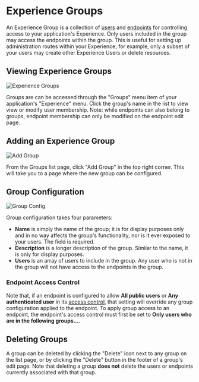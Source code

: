 # Experience Groups

An Experience Group is a collection of [users](/experiences/users/) and [endpoints](/experiences/endpoints/) for controlling access to your application's Experience. Only users included in the group may access the endpoints within the group. This is useful for setting up administration routes within your Experience; for example, only a subset of your users may create other Experience Users or delete resources.

## Viewing Experience Groups

![Experience Groups](/images/experiences/groups-list.png "Experience Groups")

Groups are can be accessed through the "Groups" menu item of your application's "Experience" menu. Click the group's name in the list to view view or modify user membership. Note: while endpoints can also belong to groups, endpoint membership can only be modified on the endpoint edit page.

## Adding an Experience Group

![Add Group](/images/experiences/add-group.png "Add Group")

From the Groups list page, click "Add Group" in the top right corner. This will take you to a page where the new group can be configured.

## Group Configuration

![Group Config](/images/experiences/group-config.png "Group Config")

Group configuration takes four parameters:

* **Name** is simply the name of the group; it is for display purposes only and in no way affects the group's functionality, nor is it ever exposed to your users. The field is required.
* **Description** is a longer description of the group. Similar to the name, it is only for display purposes.
* **Users** is an array of users to include in the group. Any user who is not in the group will not have access to the endpoints in the group.

### Endpoint Access Control

Note that, if an endpoint is configured to allow **All public users** or **Any authenticated user** in its [access control](/experiences/endpoints/#access-control), that setting will override any group configuration applied to the endpoint. To apply group access to an endpoint, the endpoint's access control must first be set to **Only users who are in the following groups...**.

## Deleting Groups

A group can be deleted by clicking the "Delete" icon next to any group on the list page, or by clicking the "Delete" button in the footer of a group's edit page. Note that deleting a group **does not** delete the users or endpoints currently associated with that group.
